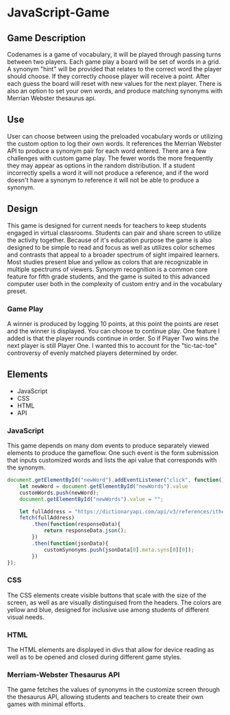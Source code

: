 # JavaScript-Game

## Game Description
Codenames is a game of vocabulary, it will be played through passing turns between two players. Each game play a board will be set of words in a grid. A synonym "hint" will be provided that relates to the correct word the player should choose. If they correctly choose player will receive a point. After each guess the board will reset with new values for the next player. There is also an option to set your own words, and produce matching synonyms with Merrian Webster thesaurus api.


## Use
User can choose between using the preloaded vocabulary words or utilizing the custom option to log their own words. It references the Merrian Webster API to produce a synonym pair for each word entered. There are a few challenges with custom game play. The fewer words the more frequently they may appear as options in the random distribution. If a student incorrectly spells a word it will not produce a reference, and if the word doesn't have a synonym to reference it will not be able to produce a synonym.

## Design
This game is designed for current needs for teachers to keep students engaged in virtual classrooms. Students can pair and share screen to utilize the activity together. Because of it's education purpose the game is also designed to be simple to read and focus as well as utilizes color schemes and contrasts that appeal to a broader spectrum of sight impaired learners. Most studies present blue and yellow as colors that are recognizable in multiple spectrums of viewers. Synonym recognition is a common core feature for fifth grade students, and the game is suited to this advanced computer user both in the complexity of custom entry and in the vocabulary preset.

### Game Play
A winner is produced by logging 10 points, at this point the points are reset and the winner is displayed. You can choose to continue play. One feature I added is that the player rounds continue in order. So if Player Two wins the next player is still Player One. I wanted this to account for the "tic-tac-toe" controversy of evenly matched players determined by order.

## Elements

- JavaScript
- CSS
- HTML
- API

### JavaScript

This game depends on many dom events to produce separately viewed elements to produce the gameflow.
One such event is the form submission that inputs customized words and lists the api value that corresponds with the synonym.
``` javaScript
document.getElementById("newWord").addEventListener("click", function(){    
    let newWord = document.getElementById("newWords").value
    customWords.push(newWord);
    document.getElementById("newWords").value = "";

    let fullAddress = "https://dictionaryapi.com/api/v3/references/ithesaurus/json/" +newWord +"key"
    fetch(fullAddress)
        .then(function(responseData){
            return responseData.json();
        })
        .then(function(jsonData){
            customSynonyms.push(jsonData[0].meta.syns[0][0]);
        })
});
```
### CSS

The CSS elements create visible buttons that scale with the size of the screen, as well as are visually distinguised from the headers.
The colors are yellow and blue, designed for inclusive use among students of different visual needs.

### HTML
The HTML elements are displayed in divs that allow for device reading as well as to be opened and closed during different game styles.

### Merriam-Webster Thesaurus API
The game fetches the values of synonyms in the customize screen through the thesaurus API, allowing students and teachers to create their own games with minimal efforts.